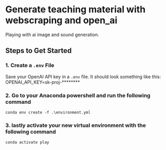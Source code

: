 # Generate teaching material with webscraping and open_ai

Playing with ai image and sound generation.

## Steps to Get Started

### 1. Create a `.env` File
Save your OpenAI API key in a `.env` file. It should look something like this:
OPENAI_API_KEY=sk-proj-********

### 2. Go to your Anaconda powershell and run the following command
`conda env create -f .\environment.yml`

### 3. lastly activate your new virtual environment with the following command
`conda activate play`

